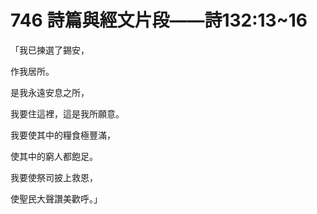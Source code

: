 # 746 詩篇與經文片段――詩132:13\~16

「我已揀選了錫安，

作我居所。

是我永遠安息之所，

我要住這裡，這是我所願意。

我要使其中的糧食極豐滿，

使其中的窮人都飽足。

我要使祭司披上救恩，

使聖民大聲讚美歡呼。」

